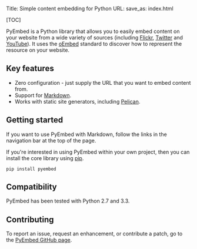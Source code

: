 Title: Simple content embedding for Python
URL:
save_as: index.html

[TOC]

PyEmbed is a Python library that allows you to easily embed content on your website from a wide variety of sources (including [Flickr](http://flickr.com/), [Twitter](http://twitter.com/) and [YouTube](http://youtube.com/)).  It uses the [oEmbed](http://www.oembed.com/) standard to discover how to represent the resource on your website.

## Key features ##

- Zero configuration - just supply the URL that you want to embed content from.
- Support for [Markdown](http://daringfireball.net/projects/markdown/).
- Works with static site generators, including [Pelican](http://docs.getpelican.com).

## Getting started ##

If you want to use PyEmbed with Markdown, follow the links in the navigation bar at the top of the page.

If you're interested in using PyEmbed within your own project, then you can install the core library using [pip](http://www.pip-installer.org/).

    pip install pyembed

## Compatibility ##

PyEmbed has been tested with Python 2.7 and 3.3.

## Contributing ##

To report an issue, request an enhancement, or contribute a patch, go to the [PyEmbed GitHub page](https://github.com/pyembed/).